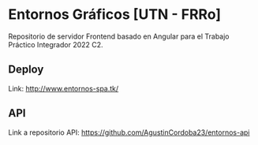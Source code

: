 # Entornos Gráficos [UTN - FRRo]

Repositorio de servidor Frontend basado en Angular para el Trabajo Práctico Integrador 2022 C2.

## Deploy

Link: http://www.entornos-spa.tk/

## API

Link a repositorio API: https://github.com/AgustinCordoba23/entornos-api




